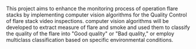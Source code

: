 This project aims to enhance the monitoring process of operation flare stacks by implementing computer vision algorithms for the Quality Control of flare stack video inspections. computer vision algorithms will be developed to extract measure of flare and smoke and used them to classify the quality of the flare into "Good quality" or "Bad quality," or employ multiclass classification based on specific environmental conditions.

